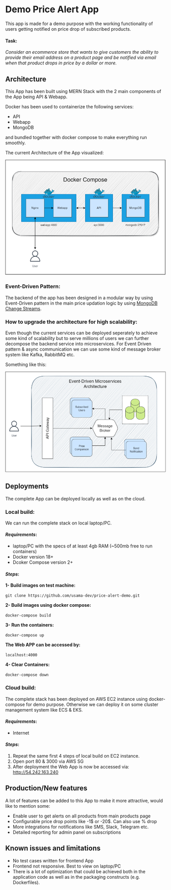 # Demo Price Alert App
This app is made for a demo purpose with the working functionality of users getting notified on price drop of subscribed products.

#### Task:
*Consider an ecommerce store that wants to give customers the ability to provide their email address on a product page and be notified via email when that product drops in price by a dollar or more.*

## Architecture
This App has been built using MERN Stack with the 2 main components of the App being API & Webapp.

Docker has been used to containerize the following services:
- API
- Webapp
- MongoDB

and bundled together with docker compose to make everything run smoothly.

The current Architecture of the App visualized:

![docker-compose-architecture](images/main.png)

### Event-Driven Pattern:
The backend of the app has been designed in a modular way by using Event-Driven pattern in the main price updation logic by using [MongoDB Change Streams](https://www.mongodb.com/docs/manual/changeStreams/). 

### How to upgrade the architecture for high scalability:
Even though the current services can be deployed seperately to achieve some kind of scalability but to serve millions of users we can further decompose the backend service into microservices. For Event Driven pattern & async communication we can use some kind of message broker system like Kafka, RabbitMQ etc.

Something like this:

![docker-compose-architecture](images/scale.png)

## Deployments
The complete App can be deployed locally as well as on the cloud.

### Local build:
We can run the complete stack on local laptop/PC.

#### *Requirements*:
- laptop/PC with the specs of at least 4gb RAM (~500mb free to run containers)
- Docker version 18+
- Dcoker Compose version 2+

#### *Steps*:

**1- Build images on test machine:**

`git clone https://github.com/usama-dev/price-alert-demo.git`

**2- Build images using docker compose:**

`docker-compose build`

**3- Run the containers:**

`docker-compose up`

**The Web APP can be accessed by:**

`localhost:4000`

**4- Clear Containers:**

`docker-compose down`

### Cloud build:
The complete stack has been deployed on AWS EC2 instance using docker-compose for demo purpose. Otherwise we can deploy it on some cluster management system like ECS & EKS.

#### *Requirements*:
- Internet

#### *Steps*:
1. Repeat the same first 4 steps of local build on EC2 instance.
2. Open port 80 & 3000 via AWS SG
3. After deployment the Web App is now be accessed via: http://54.242.163.240

## Production/New features
A lot of features can be added to this App to make it more attractive, would like to mention some:

- Enable user to get alerts on all products from main products page
- Configurable price drop points like -1$ or -20$. Can also use % drop
- More integrations for notifications like SMS, Slack, Telegram etc.
- Detailed reporting for admin panel on subscriptions

## Known issues and limitations

- No test cases written for frontend App
- Frontend not responsive. Best to view on laptop/PC
- There is a lot of optimization that could be achieved both in the application code as well as in the packaging constructs (e.g. Dockerfiles). 

